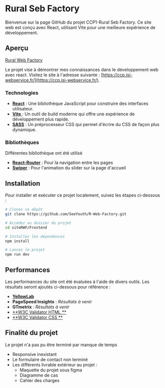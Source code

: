 # Rural Seb Factory

Bienvenue sur la page GitHub du projet CCP1-Rural Seb Factory. Ce site web est conçu avec React, utilisant Vite pour une meilleure expérience de développement.

## Aperçu

[Rural Web Factory](https://ccp.jsi-webservice.fr/)

Le projet vise à démontrer mes connaissances dans le développement web avec react. Visitez le site à l'adresse suivante : [https://ccp.jsi-webservice.fr/](https://ccp.jsi-webservice.fr/).

### Technologies

- [**React**](https://fr.react.dev/) : Une bibliothèque JavaScript pour construire des interfaces utilisateur.
- [**Vite** ](https://vitejs.dev/) : Un outil de build moderne qui offre une expérience de développement plus rapide.
- [**SASS**](https://sass-lang.com/) : Un préprocesseur CSS qui permet d'écrire du CSS de façon plus dynamique.

### Bibliothèques

Différentes bibliothèque ont été utilisé

- [**React-Router**](https://reactrouter.com/en/main) : Pour la navigation entre les pages
- [**Swiper**](https://swiperjs.com/react) : Pour l'animation du slider sur la page d'accueil

## Installation

Pour installer et exécuter ce projet localement, suivez les étapes ci-dessous :

```bash
# Clonez ce dépôt
git clone https://github.com/SeeYouth/R-Web-Factory.git

# Accédez au dossier du projet
cd siteRWF/Frontend

# Installez les dépendances
npm install

# Lancez le projet
npm run dev

```

## Performances

Les performances du site ont été évaluées à l'aide de divers outils. Les résultats seront ajoutés ci-dessous pour référence :

- [**YellowLab**](https://yellowlab.tools/result/gv12ucepwk)
- **PageSpeed Insights** : _Résultats à venir_
- **GTmetrix** : _Résultats à venir_
- [**W3C Validator HTML **](https://validator.w3.org/nu/?doc=https%3A%2F%2Fccp.jsi-webservice.fr%2F)
- [**W3C Validator CSS **](https://jigsaw.w3.org/css-validator/validator?uri=https%3A%2F%2Fccp.jsi-webservice.fr%2F&profile=css3svg&usermedium=all&warning=1&vextwarning=&lang=fr)

## Finalité du projet

Le projet n'a pas pu être terminé par manque de temps

- Responsive inexistant
- Le formulaire de contact non terminé
- Les différents livrable extérieur au projet :
  - Maquette du projet sous figma
  - Diagramme de cas
  - Cahier des charges
